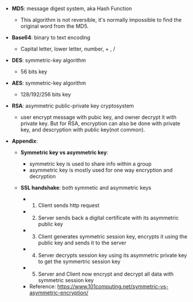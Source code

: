 * __MD5__: message digest system, aka Hash Function
	* This algorithm is not reversible, it's normally impossible to find the original word from the MD5.

* __Base64__: binary to text encoding
	* Capital letter, lower letter, number, + , /

* __DES__: symmetric-key algorithm
	* 56 bits key

* __AES__: symmetric-key algorithm
	* 128/192/256 bits key

* __RSA__: asymmetric public-private key cryptosystem
	* user encrypt message with pubic key, and owner decrypt it with private key. But for RSA, encryption can also be done with private key, and descryption with public key(not common).

* **Appendix**:

	* __Symmetric key vs asymmetric key__:
		* symmetric key is used to share info within a group
		* asymmetric key is mostly used for one way encryption and decryption

	* __SSL handshake__: both symmetic and asymmetric keys
		* 1. Client sends http request
		* 2. Server sends back a digital certificate with its asymmetric public key
		* 3. Client generates symmetric session key, encrypts it using the public key and sends it to the server
		* 4. Server decrypts session key using its asymmetric private key to get the symmertric session key
		* 5. Server and Client now encrypt and decrypt all data with symmetric session key
		* Reference: https://www.101computing.net/symmetric-vs-asymmetric-encryption/
